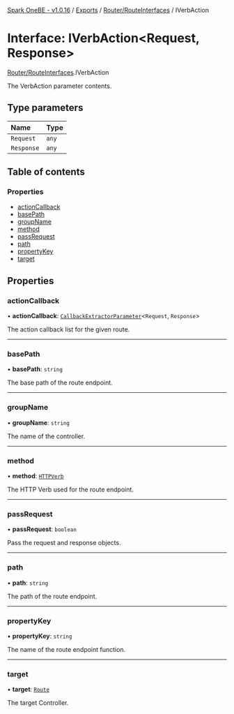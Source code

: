 [Spark OneBE - v1.0.16](../README.md) / [Exports](../modules.md) / [Router/RouteInterfaces](../modules/Router_RouteInterfaces.md) / IVerbAction

# Interface: IVerbAction<Request, Response\>

[Router/RouteInterfaces](../modules/Router_RouteInterfaces.md).IVerbAction

The VerbAction parameter contents.

## Type parameters

| Name | Type |
| :------ | :------ |
| `Request` | `any` |
| `Response` | `any` |

## Table of contents

### Properties

- [actionCallback](Router_RouteInterfaces.IVerbAction.md#actioncallback)
- [basePath](Router_RouteInterfaces.IVerbAction.md#basepath)
- [groupName](Router_RouteInterfaces.IVerbAction.md#groupname)
- [method](Router_RouteInterfaces.IVerbAction.md#method)
- [passRequest](Router_RouteInterfaces.IVerbAction.md#passrequest)
- [path](Router_RouteInterfaces.IVerbAction.md#path)
- [propertyKey](Router_RouteInterfaces.IVerbAction.md#propertykey)
- [target](Router_RouteInterfaces.IVerbAction.md#target)

## Properties

### actionCallback

• **actionCallback**: [`CallbackExtractorParameter`](../modules/Router_RouteTypes.md#callbackextractorparameter)<`Request`, `Response`\>

The action callback list for the given route.

___

### basePath

• **basePath**: `string`

The base path of the route endpoint.

___

### groupName

• **groupName**: `string`

The name of the controller.

___

### method

• **method**: [`HTTPVerb`](../enums/HTTP_HTTPVerb.HTTPVerb.md)

The HTTP Verb used for the route endpoint.

___

### passRequest

• **passRequest**: `boolean`

Pass the request and response objects.

___

### path

• **path**: `string`

The path of the route endpoint.

___

### propertyKey

• **propertyKey**: `string`

The name of the route endpoint function.

___

### target

• **target**: [`Route`](../classes/Router_Route.Route.md)

The target Controller.
